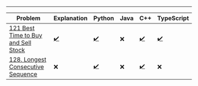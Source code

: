 ---

| Problem                                                                                               | Explanation                                                                                                                          | Python                                                                                                                        | Java | C++                                                                                                                         | TypeScript                                                                                                 |
|-------------------------------------------------------------------------------------------------------|--------------------------------------------------------------------------------------------------------------------------------------|-------------------------------------------------------------------------------------------------------------------------------|------|-----------------------------------------------------------------------------------------------------------------------------|------------------------------------------------------------------------------------------------------------|
| [121 Best Time to Buy and Sell Stock](https://leetcode.com/problems/best-time-to-buy-and-sell-stock/) | [✔️](https://github.com/Uchiha-Itachi0/Mai_kisi_ko_DSA_nahi_padhta/blob/master/Mai_kisi_ko_DSA_nahi_pdata/121_Buy_And_Sell_Stock.md) | [✔️](https://github.com/Uchiha-Itachi0/Mai_kisi_ko_DSA_nahi_padhta/blob/master/Python/121_Best_time_to_buy_and_sell_stock.py) | ❌    | [✔️](https://github.com/Uchiha-Itachi0/Mai_kisi_ko_DSA_nahi_padhta/blob/master/C%2B%2B/121_Best_time_to_buy_sell_stock.cpp) | [✔️](https://github.com/Uchiha-Itachi0/Mai_kisi_ko_DSA_nahi_padhta/blob/master/TypeScript/BuySellStock.ts) |
| [128. Longest Consecutive Sequence](https://leetcode.com/problems/longest-consecutive-sequence/)      | ❌                                                                                                                                    | [✔️](https://github.com/Uchiha-Itachi0/Mai_kisi_ko_DSA_nahi_padhta/blob/master/Python/longestConsecutive.py)                  | ❌    | [✔️](https://github.com/Uchiha-Itachi0/Mai_kisi_ko_DSA_nahi_padhta/blob/master/C%2B%2B/128_longestConsecutive.cpp)          | ❌                                                                                                          |